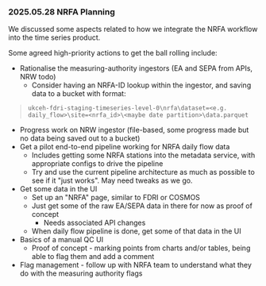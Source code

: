 ### 2025.05.28 NRFA Planning

We discussed some aspects related to how we integrate the NRFA workflow into the time series product. 

Some agreed high-priority actions to get the ball rolling include:
- Rationalise the measuring-authority ingestors (EA and SEPA from APIs, NRW todo)
  - Consider having an NRFA-ID lookup within the ingestor, and saving data to a bucket with format: 
> `ukceh-fdri-staging-timeseries-level-0\nrfa\dataset=<e.g. daily_flow>\site=<nrfa_id>\<maybe date partition>\data.parquet`
  - Progress work on NRW ingestor (file-based, some progress made but no data being saved out to a bucket)
- Get a pilot end-to-end pipeline working for NRFA daily flow data
  - Includes getting some NRFA stations into the metadata service, with appropriate configs to drive the pipeline
  - Try and use the current pipeline architecture as much as possible to see if it "just works".  May need tweaks as we go.
- Get some data in the UI
  - Set up an "NRFA" page, similar to FDRI or COSMOS
  - Just get some of the raw EA/SEPA data in there for now as proof of concept
    - Needs associated API changes
  - When daily flow pipeline is done, get some of that data in the UI
- Basics of a manual QC UI
  - Proof of concept - marking points from charts and/or tables, being able to flag them and add a comment
- Flag management - follow up with NRFA team to understand what they do with the measuring authority flags

